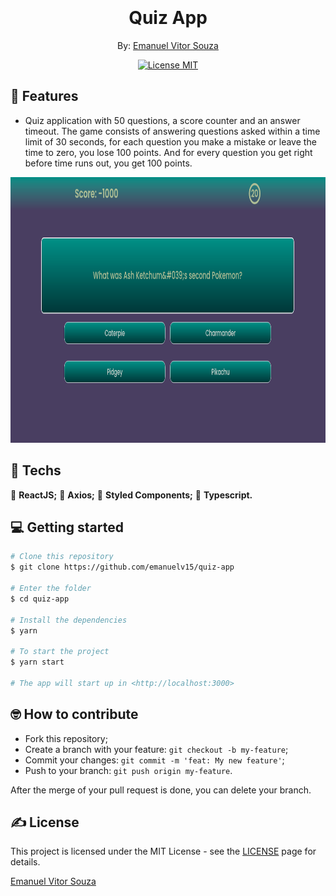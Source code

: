 <h1 align="center">
  <br>
  <br>
  Quiz App
</h1>

<p align="center">By: <a href="http://github.com/emanuelv15">Emanuel Vitor Souza</a></p>

<p align="center">
  <a href="https://opensource.org/licenses/MIT">
    <img src="https://img.shields.io/badge/license-MIT-green.svg" alt="License MIT">
  </a>
</p>

## 📜 Features

<ul>
  <li><p>Quiz application with 50 questions, a score counter and an answer timeout. The game consists of answering questions asked within a time limit of 30 seconds, for each question you make a mistake or leave the time to zero, you lose 100 points. And for every question you get right before time runs out, you get 100 points.</p></li>
</ul>

<div align="center">
  <img src=".github/home.png" alt="quizz" height="425">
</div>

## 🧰 Techs

[//]: # 'Add the features of your project here:'

🔷 **ReactJS;**
🔷 **Axios;**
🔷 **Styled Components;**
🔷 **Typescript.**

## 💻 Getting started

```bash
# Clone this repository
$ git clone https://github.com/emanuelv15/quiz-app

# Enter the folder
$ cd quiz-app

# Install the dependencies
$ yarn

# To start the project
$ yarn start

# The app will start up in <http://localhost:3000>

```

## 🤓 How to contribute

<ul>
  <li>Fork this repository;</li>
  <li>Create a branch with your feature: <code>git checkout -b my-feature</code>;</li>
  <li>Commit your changes: <code>git commit -m 'feat: My new feature'</code>;</li>
  <li>Push to your branch: <code>git push origin my-feature</code>.</li>
</ul>

<p>After the merge of your pull request is done, you can delete your branch.</p>

## ✍️ License

This project is licensed under the MIT License - see the [LICENSE](https://opensource.org/licenses/MIT) page for details.

<a href="http://github.com/emanuelv15">Emanuel Vitor Souza</a>
